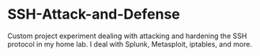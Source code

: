 # SSH-Attack-and-Defense
Custom project experiment dealing with attacking and hardening the SSH protocol in my home lab. I deal with Splunk, Metasploit, iptables, and more.
